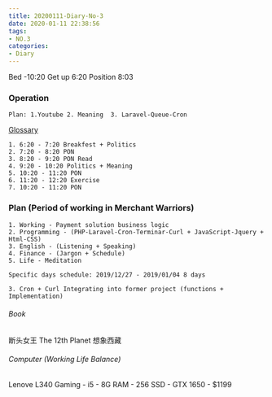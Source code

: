 ```yaml
---
title: 20200111-Diary-No-3
date: 2020-01-11 22:38:56
tags:
- NO.3
categories:
- Diary
---
```

Bed -10:20 Get up 6:20 Position 8:03  

### Operation

	Plan: 1.Youtube	2. Meaning	3. Laravel-Queue-Cron
[Glossary](https://www.pcisecuritystandards.org/pci_security/glossary)

	1. 6:20 - 7:20 Breakfest + Politics
	2. 7:20 - 8:20 PON
	3. 8:20 - 9:20 PON Read
	4. 9:20 - 10:20 Politics + Meaning
	5. 10:20 - 11:20 PON
	6. 11:20 - 12:20 Exercise
	7. 10:20 - 11:20 PON


### Plan (Period of working in Merchant Warriors)
	1. Working - Payment solution business logic
	2. Programming - (PHP-Laravel-Cron-Terminar-Curl + JavaScript-Jquery + Html-CSS)
	3. English - (Listening + Speaking) 
	4. Finance - (Jargon + Schedule)
	5. Life - Meditation  

	Specific days schedule: 2019/12/27 - 2019/01/04 8 days

	3. Cron + Curl Integrating into former project (functions + Implementation)
 

###### Book	
断头女王
The 12th Planet
想象西藏

###### Computer (Working Life Balance) 
Lenove L340 Gaming - i5 - 8G RAM - 256 SSD - GTX 1650 - $1199  


